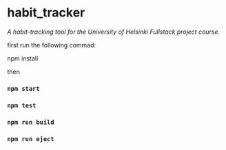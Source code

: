 # habit_tracker

*A habit-tracking tool for the University of Helsinki Fullstack project course.*




first run the following commad: 

npm install 

then

### `npm start`
### `npm test`
### `npm run build`

### `npm run eject`

